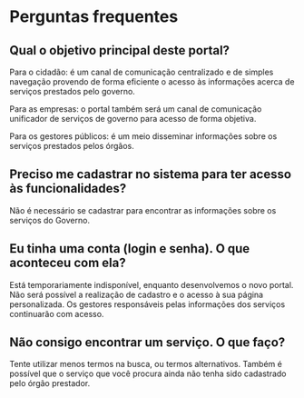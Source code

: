 Perguntas frequentes
====

Qual o objetivo principal deste portal?
----

Para o cidadão: é um canal de comunicação centralizado e de simples navegação provendo de forma eficiente o acesso às
informações acerca de serviços prestados pelo governo.

Para as empresas: o portal também será um canal de comunicação unificador de serviços de governo para acesso de forma
objetiva.

Para os gestores públicos: é um meio disseminar informações sobre os serviços prestados pelos órgãos.

Preciso me cadastrar no sistema para ter acesso às funcionalidades?
----

Não é necessário se cadastrar para encontrar as informações sobre os serviços do Governo.

Eu tinha uma conta (login e senha). O que aconteceu com ela?
----

Está temporariamente indisponível, enquanto desenvolvemos o novo portal. Não será possível a realização de cadastro e o acesso à sua página personalizada. Os gestores responsáveis pelas informações dos serviços continuarão com acesso.

Não consigo encontrar um serviço. O que faço?
----

Tente utilizar menos termos na busca, ou termos alternativos. Também é possível que o serviço que você procura ainda não
tenha sido cadastrado pelo órgão prestador.
